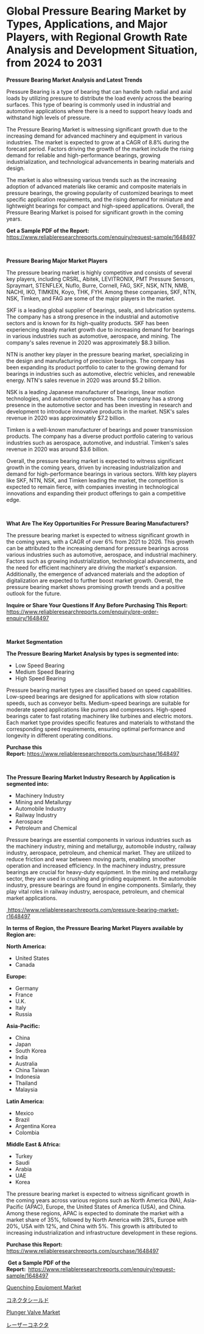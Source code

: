 <p><h1>Global Pressure Bearing Market by Types, Applications, and Major Players, with Regional Growth Rate Analysis and Development Situation, from 2024 to 2031</h1></p><p><strong>Pressure Bearing Market Analysis and Latest Trends</strong></p>
<p><p>Pressure Bearing is a type of bearing that can handle both radial and axial loads by utilizing pressure to distribute the load evenly across the bearing surfaces. This type of bearing is commonly used in industrial and automotive applications where there is a need to support heavy loads and withstand high levels of pressure.</p><p>The Pressure Bearing Market is witnessing significant growth due to the increasing demand for advanced machinery and equipment in various industries. The market is expected to grow at a CAGR of 8.8% during the forecast period. Factors driving the growth of the market include the rising demand for reliable and high-performance bearings, growing industrialization, and technological advancements in bearing materials and design.</p><p>The market is also witnessing various trends such as the increasing adoption of advanced materials like ceramic and composite materials in pressure bearings, the growing popularity of customized bearings to meet specific application requirements, and the rising demand for miniature and lightweight bearings for compact and high-speed applications. Overall, the Pressure Bearing Market is poised for significant growth in the coming years.</p></p>
<p><strong>Get a Sample PDF of the Report:&nbsp;</strong> <a href="https://www.reliableresearchreports.com/enquiry/request-sample/1648497">https://www.reliableresearchreports.com/enquiry/request-sample/1648497</a></p>
<p>&nbsp;</p>
<p><strong>Pressure Bearing Major Market Players</strong></p>
<p><p>The pressure bearing market is highly competitive and consists of several key players, including CRSRL, Abitek, LEVITRONIX, PMT Pressure Sensors, Spraymart, STENFLEX, Nuflo, Burre, Cornell, FAG, SKF, NSK, NTN, NMB, NACHI, IKO, TIMKEN, Koyo, THK, FYH. Among these companies, SKF, NTN, NSK, Timken, and FAG are some of the major players in the market.</p><p>SKF is a leading global supplier of bearings, seals, and lubrication systems. The company has a strong presence in the industrial and automotive sectors and is known for its high-quality products. SKF has been experiencing steady market growth due to increasing demand for bearings in various industries such as automotive, aerospace, and mining. The company's sales revenue in 2020 was approximately $8.3 billion.</p><p>NTN is another key player in the pressure bearing market, specializing in the design and manufacturing of precision bearings. The company has been expanding its product portfolio to cater to the growing demand for bearings in industries such as automotive, electric vehicles, and renewable energy. NTN's sales revenue in 2020 was around $5.2 billion.</p><p>NSK is a leading Japanese manufacturer of bearings, linear motion technologies, and automotive components. The company has a strong presence in the automotive sector and has been investing in research and development to introduce innovative products in the market. NSK's sales revenue in 2020 was approximately $7.2 billion.</p><p>Timken is a well-known manufacturer of bearings and power transmission products. The company has a diverse product portfolio catering to various industries such as aerospace, automotive, and industrial. Timken's sales revenue in 2020 was around $3.6 billion.</p><p>Overall, the pressure bearing market is expected to witness significant growth in the coming years, driven by increasing industrialization and demand for high-performance bearings in various sectors. With key players like SKF, NTN, NSK, and Timken leading the market, the competition is expected to remain fierce, with companies investing in technological innovations and expanding their product offerings to gain a competitive edge.</p></p>
<p>&nbsp;</p>
<p><strong>What Are The Key Opportunities For Pressure Bearing Manufacturers?</strong></p>
<p><p>The pressure bearing market is expected to witness significant growth in the coming years, with a CAGR of over 6% from 2021 to 2026. This growth can be attributed to the increasing demand for pressure bearings across various industries such as automotive, aerospace, and industrial machinery. Factors such as growing industrialization, technological advancements, and the need for efficient machinery are driving the market's expansion. Additionally, the emergence of advanced materials and the adoption of digitalization are expected to further boost market growth. Overall, the pressure bearing market shows promising growth trends and a positive outlook for the future.</p></p>
<p><strong>Inquire or Share Your Questions If Any Before Purchasing This Report:</strong> <a href="https://www.reliableresearchreports.com/enquiry/pre-order-enquiry/1648497">https://www.reliableresearchreports.com/enquiry/pre-order-enquiry/1648497</a></p>
<p>&nbsp;</p>
<p><strong>Market Segmentation</strong></p>
<p><strong>The Pressure Bearing Market Analysis by types is segmented into:</strong></p>
<p><ul><li>Low Speed Bearing</li><li>Medium Speed Bearing</li><li>High Speed Bearing</li></ul></p>
<p><p>Pressure bearing market types are classified based on speed capabilities. Low-speed bearings are designed for applications with slow rotation speeds, such as conveyor belts. Medium-speed bearings are suitable for moderate speed applications like pumps and compressors. High-speed bearings cater to fast rotating machinery like turbines and electric motors. Each market type provides specific features and materials to withstand the corresponding speed requirements, ensuring optimal performance and longevity in different operating conditions.</p></p>
<p><strong>Purchase this Report:&nbsp;</strong><a href="https://www.reliableresearchreports.com/purchase/1648497">https://www.reliableresearchreports.com/purchase/1648497</a></p>
<p>&nbsp;</p>
<p><strong>The Pressure Bearing Market Industry Research by Application is segmented into:</strong></p>
<p><ul><li>Machinery Industry</li><li>Mining and Metallurgy</li><li>Automobile Industry</li><li>Railway Industry</li><li>Aerospace</li><li>Petroleum and Chemical</li></ul></p>
<p><p>Pressure bearings are essential components in various industries such as the machinery industry, mining and metallurgy, automobile industry, railway industry, aerospace, petroleum, and chemical market. They are utilized to reduce friction and wear between moving parts, enabling smoother operation and increased efficiency. In the machinery industry, pressure bearings are crucial for heavy-duty equipment. In the mining and metallurgy sector, they are used in crushing and grinding equipment. In the automobile industry, pressure bearings are found in engine components. Similarly, they play vital roles in railway industry, aerospace, petroleum, and chemical market applications.</p></p>
<p><a href="https://www.reliableresearchreports.com/pressure-bearing-market-r1648497">&nbsp;https://www.reliableresearchreports.com/pressure-bearing-market-r1648497</a></p>
<p><strong>In terms of Region, the Pressure Bearing Market Players available by Region are:</strong></p>
<p>
    <p> <strong> North America: </strong>
        <ul>
            <li>United States</li>
            <li>Canada</li>
        </ul>
        </p> 
    <p> <strong> Europe: </strong>
        <ul>
            <li>Germany</li>
            <li>France</li>
            <li>U.K.</li>
            <li>Italy</li>
            <li>Russia</li>
        </ul>
        </p> 
    <p> <strong> Asia-Pacific: </strong>
        <ul>
            <li>China</li>
            <li>Japan</li>
            <li>South Korea</li>
            <li>India</li>
            <li>Australia</li>
            <li>China Taiwan</li>
            <li>Indonesia</li>
            <li>Thailand</li>
            <li>Malaysia</li>
        </ul>
        </p> 
    <p> <strong> Latin America: </strong>
        <ul>
            <li>Mexico</li>
            <li>Brazil</li>
            <li>Argentina Korea</li>
            <li>Colombia</li>
        </ul>
        </p> 
    <p> <strong> Middle East & Africa: </strong>
        <ul>
            <li>Turkey</li>
            <li>Saudi</li>
            <li>Arabia</li>
            <li>UAE</li>
            <li>Korea</li>
        </ul>
    </p>
    </p>
<p><p>The pressure bearing market is expected to witness significant growth in the coming years across various regions such as North America (NA), Asia-Pacific (APAC), Europe, the United States of America (USA), and China. Among these regions, APAC is expected to dominate the market with a market share of 35%, followed by North America with 28%, Europe with 20%, USA with 12%, and China with 5%. This growth is attributed to increasing industrialization and infrastructure development in these regions.</p></p>
<p><strong>Purchase this Report: </strong><a href="https://www.reliableresearchreports.com/purchase/1648497">https://www.reliableresearchreports.com/purchase/1648497</a></p>
<p>&nbsp;<strong>Get a Sample PDF of the Report:&nbsp;&nbsp;</strong><a href="https://www.reliableresearchreports.com/enquiry/request-sample/1648497">https://www.reliableresearchreports.com/enquiry/request-sample/1648497</a></p>
<p><strong></strong></p>
<p><p><a href="https://github.com/nathandecarvalho/Market-Research-Report-List-2/blob/main/quenching-equipment-market.md">Quenching Equipment Market</a></p><p><a href="https://github.com/dadanedu33/Market-Research-Report-List-1/blob/main/159867530085.md">コネクタシールド</a></p><p><a href="https://github.com/kosella/Market-Research-Report-List-2/blob/main/plunger-valve-market.md">Plunger Valve Market</a></p><p><a href="https://github.com/ihabdkwlxs948/Market-Research-Report-List-1/blob/main/125838030084.md">レーザーコネクタ</a></p></p>